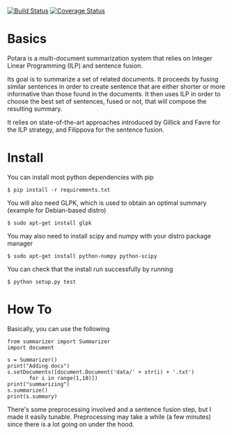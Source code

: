 [![Build Status](https://travis-ci.org/sildar/potara.svg?branch=master)](https://travis-ci.org/sildar/potara)
[![Coverage Status](https://coveralls.io/repos/sildar/potara/badge.png?branch=master)](https://coveralls.io/r/sildar/potara?branch=master)

# Basics

Potara is a multi-document summarization system that relies on Integer
Linear Programming (ILP) and sentence fusion.

Its goal is to summarize a set of related documents.
It proceeds by fusing similar sentences in order to create sentence
that are either shorter or more informative than those found in the
documents.
It then uses ILP in order to choose the best set of sentences, fused
or not, that will compose the resulting summary.

It relies on state-of-the-art approaches introduced by Gillick and
Favre for the ILP strategy, and Filippova for the sentence fusion.

# Install

You can install most python dependencies with pip

```
$ pip install -r requirements.txt
```

You will also need GLPK, which is used to obtain an optimal summary
(example for Debian-based distro)

```
$ sudo apt-get install glpk
```

You may also need to install scipy and numpy with your distro package
manager

```
$ sudo apt-get install python-numpy python-scipy
```

You can check that the install run successfully by running

```
$ python setup.py test
```

# How To

Basically, you can use the following

```
from summarizer import Summarizer
import document

s = Summarizer()
print("Adding docs")
s.setDocuments([document.Document('data/' + str(i) + '.txt')
       for i in range(1,10)])
print("summarizing")
s.summarize()
print(s.summary)
```

There's some preprocessing involved and a sentence fusion step, but I
made it easily tunable. Preprocessing may take a while (a few minutes)
since there is a lot going on under the hood.
